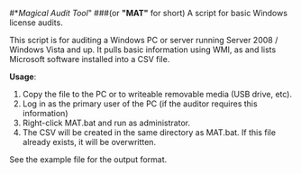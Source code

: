 #**Magical Audit Tool*" 
###(or **"MAT"** for short)
A script for basic Windows license audits.

This script is for auditing a Windows PC or server running Server 2008 / Windows Vista and up. It pulls basic information using WMI, as and lists Microsoft software installed into a CSV file.

**Usage**:

1. Copy the file to the PC or to writeable removable media (USB drive, etc).
2. Log in as the primary user of the PC (if the auditor requires this information)
3. Right-click MAT.bat and run as administrator.
4. The CSV will be created in the same directory as MAT.bat. If this file already exists, it will be overwritten.

See the example file for the output format.
